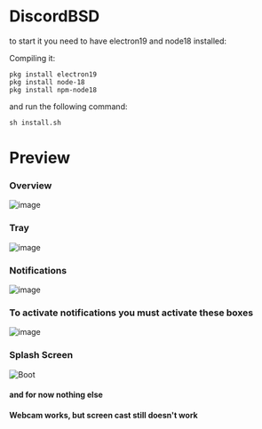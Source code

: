 # DiscordBSD
to start it you need to have electron19 and node18 installed:

Compiling it:
```
pkg install electron19
pkg install node-18
pkg install npm-node18
```

and run the following command:
```
sh install.sh
```

# Preview

### Overview

![image](https://user-images.githubusercontent.com/59105868/132993833-1c33cf39-130d-4bdf-b1ea-8ab94ce21291.png)

### Tray

![image](https://user-images.githubusercontent.com/59105868/132993874-18d21c32-edf8-44f5-9438-6912f7660d68.png)

### Notifications

![image](https://user-images.githubusercontent.com/59105868/132993900-475515dc-1e07-4bb4-ae6c-e880d67d91ed.png)

### To activate notifications you must activate these boxes

![image](https://user-images.githubusercontent.com/59105868/132994004-d381dfe4-bf3d-4345-89f3-63fd9a46d67c.png)

### Splash Screen

![Boot](https://user-images.githubusercontent.com/59105868/133003303-f491b628-0c66-4449-94f6-ed9d7f8d4f8a.gif)

#### and for now nothing else

#### Webcam works, but screen cast still doesn't work
